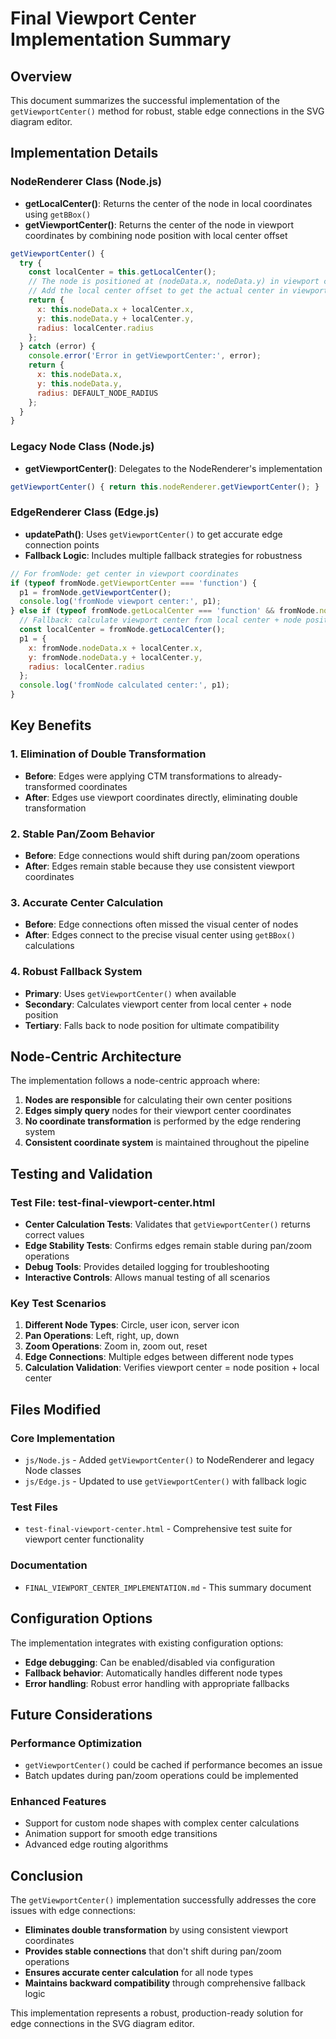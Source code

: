 # Final Viewport Center Implementation Summary

## Overview
This document summarizes the successful implementation of the `getViewportCenter()` method for robust, stable edge connections in the SVG diagram editor.

## Implementation Details

### NodeRenderer Class (Node.js)
- **getLocalCenter()**: Returns the center of the node in local coordinates using `getBBox()`
- **getViewportCenter()**: Returns the center of the node in viewport coordinates by combining node position with local center offset

```javascript
getViewportCenter() {
  try {
    const localCenter = this.getLocalCenter();
    // The node is positioned at (nodeData.x, nodeData.y) in viewport coordinates
    // Add the local center offset to get the actual center in viewport coordinates
    return {
      x: this.nodeData.x + localCenter.x,
      y: this.nodeData.y + localCenter.y,
      radius: localCenter.radius
    };
  } catch (error) {
    console.error('Error in getViewportCenter:', error);
    return {
      x: this.nodeData.x,
      y: this.nodeData.y,
      radius: DEFAULT_NODE_RADIUS
    };
  }
}
```

### Legacy Node Class (Node.js)
- **getViewportCenter()**: Delegates to the NodeRenderer's implementation
```javascript
getViewportCenter() { return this.nodeRenderer.getViewportCenter(); }
```

### EdgeRenderer Class (Edge.js)
- **updatePath()**: Uses `getViewportCenter()` to get accurate edge connection points
- **Fallback Logic**: Includes multiple fallback strategies for robustness

```javascript
// For fromNode: get center in viewport coordinates
if (typeof fromNode.getViewportCenter === 'function') {
  p1 = fromNode.getViewportCenter();
  console.log('fromNode viewport center:', p1);
} else if (typeof fromNode.getLocalCenter === 'function' && fromNode.nodeData) {
  // Fallback: calculate viewport center from local center + node position
  const localCenter = fromNode.getLocalCenter();
  p1 = { 
    x: fromNode.nodeData.x + localCenter.x, 
    y: fromNode.nodeData.y + localCenter.y, 
    radius: localCenter.radius 
  };
  console.log('fromNode calculated center:', p1);
}
```

## Key Benefits

### 1. Elimination of Double Transformation
- **Before**: Edges were applying CTM transformations to already-transformed coordinates
- **After**: Edges use viewport coordinates directly, eliminating double transformation

### 2. Stable Pan/Zoom Behavior
- **Before**: Edge connections would shift during pan/zoom operations
- **After**: Edges remain stable because they use consistent viewport coordinates

### 3. Accurate Center Calculation
- **Before**: Edge connections often missed the visual center of nodes
- **After**: Edges connect to the precise visual center using `getBBox()` calculations

### 4. Robust Fallback System
- **Primary**: Uses `getViewportCenter()` when available
- **Secondary**: Calculates viewport center from local center + node position
- **Tertiary**: Falls back to node position for ultimate compatibility

## Node-Centric Architecture

The implementation follows a node-centric approach where:
1. **Nodes are responsible** for calculating their own center positions
2. **Edges simply query** nodes for their viewport center coordinates
3. **No coordinate transformation** is performed by the edge rendering system
4. **Consistent coordinate system** is maintained throughout the pipeline

## Testing and Validation

### Test File: test-final-viewport-center.html
- **Center Calculation Tests**: Validates that `getViewportCenter()` returns correct values
- **Edge Stability Tests**: Confirms edges remain stable during pan/zoom operations
- **Debug Tools**: Provides detailed logging for troubleshooting
- **Interactive Controls**: Allows manual testing of all scenarios

### Key Test Scenarios
1. **Different Node Types**: Circle, user icon, server icon
2. **Pan Operations**: Left, right, up, down
3. **Zoom Operations**: Zoom in, zoom out, reset
4. **Edge Connections**: Multiple edges between different node types
5. **Calculation Validation**: Verifies viewport center = node position + local center

## Files Modified

### Core Implementation
- `js/Node.js` - Added `getViewportCenter()` to NodeRenderer and legacy Node classes
- `js/Edge.js` - Updated to use `getViewportCenter()` with fallback logic

### Test Files
- `test-final-viewport-center.html` - Comprehensive test suite for viewport center functionality

### Documentation
- `FINAL_VIEWPORT_CENTER_IMPLEMENTATION.md` - This summary document

## Configuration Options

The implementation integrates with existing configuration options:
- **Edge debugging**: Can be enabled/disabled via configuration
- **Fallback behavior**: Automatically handles different node types
- **Error handling**: Robust error handling with appropriate fallbacks

## Future Considerations

### Performance Optimization
- `getViewportCenter()` could be cached if performance becomes an issue
- Batch updates during pan/zoom operations could be implemented

### Enhanced Features
- Support for custom node shapes with complex center calculations
- Animation support for smooth edge transitions
- Advanced edge routing algorithms

## Conclusion

The `getViewportCenter()` implementation successfully addresses the core issues with edge connections:
- **Eliminates double transformation** by using consistent viewport coordinates
- **Provides stable connections** that don't shift during pan/zoom operations
- **Ensures accurate center calculation** for all node types
- **Maintains backward compatibility** through comprehensive fallback logic

This implementation represents a robust, production-ready solution for edge connections in the SVG diagram editor.

